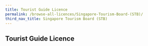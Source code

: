 ```yaml
---
title: Tourist Guide Licence
permalink: /browse-all-licences/Singapore-Tourism-Board-(STB)/
third_nav_title: Singapore Tourism Board (STB)
---
```

## Tourist Guide Licence
